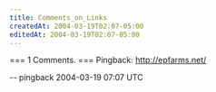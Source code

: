 ```yaml
---
title: Comments_on_Links
createdAt: 2004-03-19T02:07-05:00
editedAt: 2004-03-19T02:07-05:00
---
```


=== 1 Comments. ===
Pingback: http://epfarms.net/

-- pingback 2004-03-19 07:07 UTC


